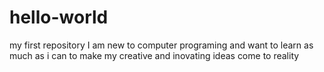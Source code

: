 # hello-world
my first repository 
I am new to computer programing and want to learn as much as i can to make my creative and inovating ideas come to reality 
